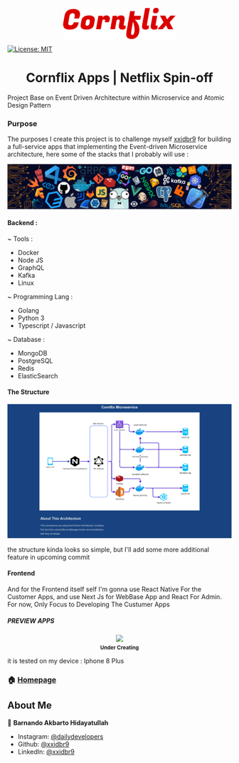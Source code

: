 <p align="center">
  <img src="./.github/image/Cornflix.svg" align="center">
</p>
<p>
  <a href="#" target="_blank">
    <img alt="License: MIT" src="https://img.shields.io/badge/License-MIT-yellow.svg" />
  </a>
</p>
<h1 align="center">Cornflix Apps | Netflix Spin-off </h1>

Project Base on Event Driven Architecture within Microservice and Atomic Design Pattern

### Purpose 
The purposes I create this project is to challenge myself [xxidbr9](https://github.com/xxidbr9) for building a full-service apps that implementing the Event-driven Microservice architecture, here some of the stacks that I probably will use :

<img src="./.github/image/header_.png" >

#### Backend :
~ Tools :
- Docker
- Node JS
- GraphQL
- Kafka
- Linux

~ Programming Lang :
- Golang
- Python 3
- Typescript / Javascript

~ Database :
- MongoDB
- PostgreSQL
- Redis
- ElasticSearch

#### The Structure
<img src="https://raw.githubusercontent.com/xxidbr9/event-driven-architecture/main/.github/image/Service-architecture.png">

the structure kinda looks so simple, but I'll add some more additional feature in upcoming commit


#### Frontend
And for the Frontend itself self I'm gonna use React Native For the Customer Apps, and use Next Js for WebBase App and React For Admin.
For now, Only Focus to Developing The Custumer Apps

##### PREVIEW APPS
<p align="center">
  <img src="./.github/image/app_preview_v1.png" width="300px">
  <br>
  <small><b>Under Creating</b></small>
</p>

it is tested on my device : Iphone 8 Plus


### 🏠 [Homepage](https://github.com/xxidbr9/dailydevelopers)

## About Me

👤 **Barnando Akbarto Hidayatullah**

-   Instagram: [@dailydevelopers](https://instagram.com/dailydevelopers)
-   Github: [@xxidbr9](https://github.com/xxidbr9)
-   LinkedIn: [@xxidbr9](https://linkedin.com/in/xxidbr9)

